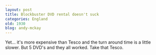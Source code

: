 ```yaml
---
layout: post
title: Blockbuster DVD rental doesn't suck
categories: England
old: 1930
blog: andy-mckay
---
```

<p>Yet... it's more expensive than Tesco and the turn around time is a little slower. But 5 DVD's and they all worked. Take that Tesco.</p>